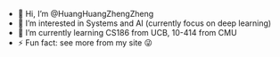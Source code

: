 - 👋 Hi, I’m @HuangHuangZhengZheng
- 👀 I’m interested in Systems and AI (currently focus on deep learning)
- 🌱 I’m currently learning CS186 from UCB, 10-414 from CMU
- ⚡ Fun fact: see more from my site 😜



<!---
HuangHuangZhengZheng/HuangHuangZhengZheng is a ✨ special ✨ repository because its `README.md` (this file) appears on your GitHub profile.
You can click the Preview link to take a look at your changes.
--->
